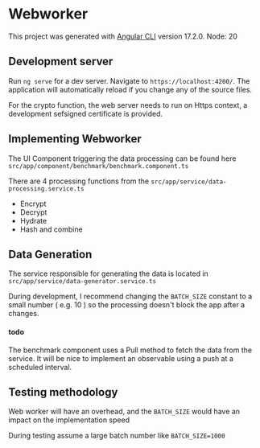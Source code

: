 # Webworker

This project was generated with [Angular CLI](https://github.com/angular/angular-cli) version 17.2.0.
Node: 20

## Development server

Run `ng serve` for a dev server. Navigate to `https://localhost:4200/`. The application will automatically reload if you change any of the source files.

For the crypto function, the web server needs to run on Https context, a development sefsigned certificate is provided. 

## Implementing Webworker

The UI Component triggering the data processing can be found here
```src/app/component/benchmark/benchmark.component.ts```

There are 4 processing functions from the ```src/app/service/data-processing.service.ts```

- Encrypt
- Decrypt
- Hydrate 
- Hash and combine

## Data Generation

The service responsible for generating the data is located in ```src/app/service/data-generator.service.ts```

During development, I recommend changing the ```BATCH_SIZE``` constant to a small number ( e.g. 10 ) so the processing doesn't 
block the app after a changes. 

#### todo

The benchmark component uses a Pull method to fetch the data from the service. 
It will be nice to implement an observable using a push at a scheduled interval.

## Testing methodology 

Web worker will have an overhead, and the ```BATCH_SIZE``` would have an impact on the implementation speed

During testing assume a large batch number like ```BATCH_SIZE=1000```

